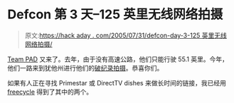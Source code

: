 # Defcon 第 3 天–125 英里无线网络拍摄

> 原文:[https://hack aday . com/2005/07/31/defcon-day-3-125 英里无线网络拍摄/](https://hackaday.com/2005/07/31/defcon-day-3-125-mile-wi-fi-shot/)

[Team PAD](http://www.wifiworldrecord.com/team.html) 又来了。去年，由于没有高速公路，他们只能行驶 55.1 英里。今年，他们一路来到犹他州进行他们的[破纪录拍摄](http://www.wifi-toys.com/wi-fi.php?a=articles&id=91)。恭喜你们。

如果有人正在寻找 Primestar 或 DirectTV dishes 来做长时间的链接，我已经用 [freecycle](http://freecycle.org/) 得到了其中的两个。